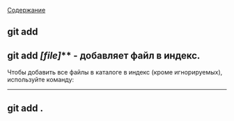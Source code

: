 [Содержание](./readme.md)

## git add

## git add *[file]*** - добавляет файл в индекс.

Чтобы добавить все файлы в каталоге в индекс (кроме игнорируемых), используйте команду: 

---
git add .
---